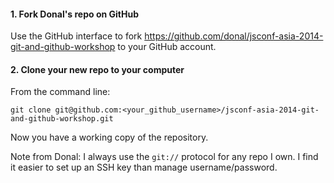 
#### 1. Fork Donal's repo on GitHub

Use the GitHub interface to fork
https://github.com/donal/jsconf-asia-2014-git-and-github-workshop to your
GitHub account.

#### 2. Clone your new repo to your computer

From the command line:
```
git clone git@github.com:<your_github_username>/jsconf-asia-2014-git-and-github-workshop.git
```

Now you have a working copy of the repository.

Note from Donal: I always use the `git://` protocol for any repo I own. I find
it easier to set up an SSH key than manage username/password.

